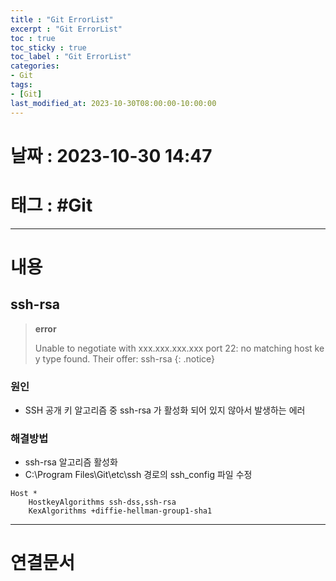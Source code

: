 ```yaml
---
title : "Git ErrorList"
excerpt : "Git ErrorList"
toc : true
toc_sticky : true
toc_label : "Git ErrorList"
categories:
- Git
tags:
- [Git]
last_modified_at: 2023-10-30T08:00:00-10:00:00
---
```


# 날짜 : 2023-10-30 14:47

# 태그 : #Git
---

# 내용

## ssh-rsa
> **error**
>
> Unable to negotiate with xxx.xxx.xxx.xxx port 22: no matching host key type found. Their offer: ssh-rsa
{: .notice}

### 원인
- SSH 공개 키 알고리즘 중 ssh-rsa 가 활성화 되어 있지 않아서 발생하는 에러

### 해결방법
- ssh-rsa 알고리즘 활성화
- C:\Program Files\\Git\\etc\\ssh 경로의 ssh_config 파일 수정
```
Host *
    HostkeyAlgorithms ssh-dss,ssh-rsa
    KexAlgorithms +diffie-hellman-group1-sha1
```

---

# 연결문서
